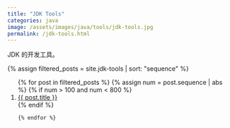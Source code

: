 ```yaml
---
title: "JDK Tools"
categories: java
image: /assets/images/java/tools/jdk-tools.jpg
permalink: /jdk-tools.html
---
```


JDK 的开发工具。

{%
assign filtered_posts = site.jdk-tools |
sort: "sequence"
%}
<ol>
    {% for post in filtered_posts %}
    {% assign num = post.sequence | abs %}
    {% if num > 100 and num < 800 %}
    <li>
        <a href="{{ post.url }}" target="_blank">{{ post.title }}</a>
    </li>
    {% endif %}

    {% endfor %}
</ol>

